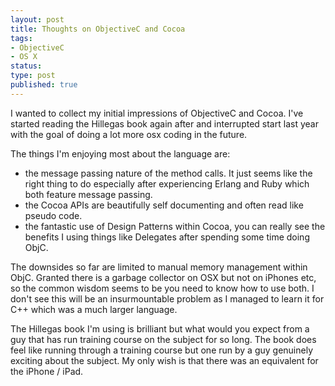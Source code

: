 ```yaml
---
layout: post
title: Thoughts on ObjectiveC and Cocoa
tags:
- ObjectiveC
- OS X
status:
type: post
published: true
---
```

I wanted to collect my initial impressions of ObjectiveC and Cocoa. I've started
reading the Hillegas book again after and interrupted start last year with the
goal of doing a lot more osx coding in the future.

The things I'm enjoying most about the language are:

* the message passing nature of the method calls. It just seems like the right
   thing to do especially after experiencing Erlang and Ruby which both feature
   message passing.
 * the Cocoa APIs are beautifully self documenting and often read like pseudo
   code.
 * the fantastic use of Design Patterns within Cocoa, you can really see the
   benefits I using things like Delegates after spending some time doing ObjC.

The downsides so far are limited to manual memory management within
ObjC. Granted there is a garbage collector on OSX but not on iPhones etc, so the
common wisdom seems to be you need to know how to use both. I don't see this
will be an insurmountable problem as I managed to learn it for C++ which was a
much larger language.

The Hillegas book I'm using is brilliant but what would you expect from a guy
that has run training course on the subject for so long. The book does feel like
running through a training course but one run by a guy genuinely exciting about
the subject. My only wish is that there was an equivalent for the iPhone /
iPad.
